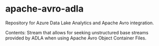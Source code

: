 # apache-avro-adla
Repository for Azure Data Lake Analytics and Apache Avro integration.

Contents:
Stream that allows for seeking unstructured base streams provided by ADLA when using Apache Avro Object Container Files.
